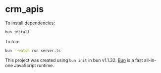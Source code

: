 # crm_apis

To install dependencies:

```bash
bun install
```

To run:

```bash
bun --watch run server.ts
```

This project was created using `bun init` in bun v1.1.32. [Bun](https://bun.sh) is a fast all-in-one JavaScript runtime.
